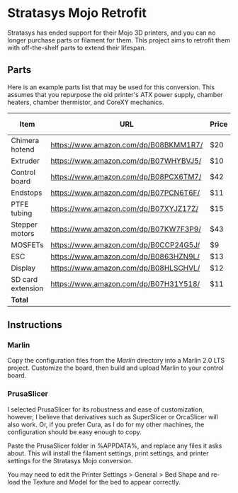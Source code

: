 # Stratasys Mojo Retrofit

Stratasys has ended support for their Mojo 3D printers, and you can no longer purchase parts or filament for them.
This project aims to retrofit them with off-the-shelf parts to extend their lifespan.

## Parts

Here is an example parts list that may be used for this conversion. This assumes that you repurpose the
old printer's ATX power supply, chamber heaters, chamber thermistor, and CoreXY mechanics.

| Item              | URL                                   | Price | Quantity | Total Cost |
|-------------------|---------------------------------------|-------|----------|------------|
| Chimera hotend    | https://www.amazon.com/dp/B08BKMM1R7/ | $20   | 1        | $20        |
| Extruder          | https://www.amazon.com/dp/B07WHYBVJ5/ | $10   | 2        | $20        |
| Control board     | https://www.amazon.com/dp/B08PCX6TM7/ | $42   | 1        | $42        |
| Endstops          | https://www.amazon.com/dp/B07PCN6T6F/ | $11   | 1        | $11        |
| PTFE tubing       | https://www.amazon.com/dp/B07XYJZ17Z/ | $15   | 1        | $15        |
| Stepper motors    | https://www.amazon.com/dp/B07KW7F3P9/ | $43   | 1        | $43        |
| MOSFETs           | https://www.amazon.com/dp/B0CCP24G5J/ | $9    | 1        | $9         |
| ESC               | https://www.amazon.com/dp/B0863HZN9L/ | $13   | 1        | $13        |
| Display           | https://www.amazon.com/dp/B08HLSCHVL/ | $12   | 1        | $12        |
| SD card extension | https://www.amazon.com/dp/B07H31Y518/ | $11   | 1        | $11        |
| **Total**         |                                       |       |          | **$196**   |

## Instructions

### Marlin

Copy the configuration files from the *Marlin* directory into a Marlin 2.0 LTS project. Customize the board, then build and upload Marlin to your control board.

### PrusaSlicer

I selected PrusaSlicer for its robustness and ease of customization, however, I believe that derivatives such as SuperSlicer or OrcaSlicer will also work.
Or, if you prefer Cura, as I do for my other machines, the configuration should be easy enough to copy.

Paste the PrusaSlicer folder in %APPDATA%, and replace any files it asks about. This will install the filament settings, print settings, and printer settings for the Stratasys Mojo conversion.

You may need to edit the Printer Settings > General > Bed Shape and re-load the Texture and Model for the bed to appear correctly.
